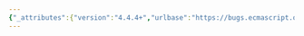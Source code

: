 ```yaml
---
{"_attributes":{"version":"4.4.4+","urlbase":"https://bugs.ecmascript.org/","maintainer":"dherman@mozilla.com"},"bug":{"bug_id":184,"creation_ts":"2011-07-31 18:08:00 -0700","short_desc":"11.13.1.1: static semantics conflict","delta_ts":"2011-08-30 11:14:06 -0700","product":"Draft for 6th Edition","component":"editorial issue","version":"Rev 2: July 25, 2011 Draft","rep_platform":"All","op_sys":"All","bug_status":"RESOLVED","resolution":"FIXED","priority":"Normal","bug_severity":"minor","everconfirmed":true,"reporter":{"uid":"jmdyck","name":"Michael Dyck"},"assigned_to":{"uid":"allen","name":"Allen Wirfs-Brock"},"long_desc":[{"commentid":407,"comment_count":0,"who":{"uid":"jmdyck","name":"Michael Dyck"},"bug_when":"2011-07-31 18:08:12 -0700","thetext":"In 11.13.1.1, both the first and second \"static semantics\" blocks claim to define the static semantics of the supplemental production:\n    AssignmentRestElement : ... LeftHandSideExpression"},{"commentid":433,"comment_count":1,"who":{"uid":"allen","name":"Allen Wirfs-Brock"},"bug_when":"2011-08-30 11:14:06 -0700","thetext":"AssignmentRestElement should be included in the first block.\n\ncorrected in working draft"}]}}
---
```

